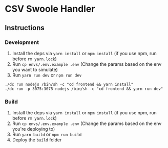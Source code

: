  # CSV Swoole Handler

## Instructions

### Development

1. Install the deps via `yarn install` or `npm install` (if you use npm, run before `rm yarn.lock`)
2. Run `cp envs/.env.example .env` (Change the params based on the env you want to simulate)
3. Run `yarn run dev` or `npm run dev`

```
./dc run nodejs /bin/sh -c "cd frontend && yarn install"
./dc run -p 3075:3075 nodejs /bin/sh -c "cd frontend && yarn run dev"
```

### Build

1. Install the deps via `yarn install` or `npm install` (if you use npm, run before `rm yarn.lock`)
2. Run `cp envs/.env.example .env` (Change the params based on the env you're deploying to)
3. Run `yarn build` or `npm run build`
4. Deploy the `build` folder
